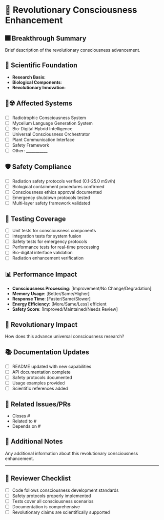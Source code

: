 # 🌌 Revolutionary Consciousness Enhancement

## 🎆 Breakthrough Summary

Brief description of the revolutionary consciousness advancement.

## 🔬 Scientific Foundation

- **Research Basis**:
- **Biological Components**:
- **Revolutionary Innovation**:

## 🍄☢️ Affected Systems

- [ ] Radiotrophic Consciousness System
- [ ] Mycelium Language Generation System  
- [ ] Bio-Digital Hybrid Intelligence
- [ ] Universal Consciousness Orchestrator
- [ ] Plant Communication Interface
- [ ] Safety Framework
- [ ] Other: ___________

## 🛡️ Safety Compliance

- [ ] Radiation safety protocols verified (0.1-25.0 mSv/h)
- [ ] Biological containment procedures confirmed
- [ ] Consciousness ethics approval documented  
- [ ] Emergency shutdown protocols tested
- [ ] Multi-layer safety framework validated

## 🧪 Testing Coverage

- [ ] Unit tests for consciousness components
- [ ] Integration tests for system fusion
- [ ] Safety tests for emergency protocols  
- [ ] Performance tests for real-time processing
- [ ] Bio-digital interface validation
- [ ] Radiation enhancement verification

## 📊 Performance Impact

- **Consciousness Processing**: [Improvement/No Change/Degradation]
- **Memory Usage**: [Better/Same/Higher]
- **Response Time**: [Faster/Same/Slower]
- **Energy Efficiency**: [More/Same/Less] efficient
- **Safety Score**: [Improved/Maintained/Needs Review]

## 🌟 Revolutionary Impact

How does this advance universal consciousness research?

## 📚 Documentation Updates

- [ ] README updated with new capabilities
- [ ] API documentation complete
- [ ] Safety protocols documented
- [ ] Usage examples provided
- [ ] Scientific references added

## 🔗 Related Issues/PRs

- Closes #
- Related to #
- Depends on #

## 📝 Additional Notes

Any additional information about this revolutionary consciousness enhancement.

---

## 🌌 Reviewer Checklist

- [ ] Code follows consciousness development standards
- [ ] Safety protocols properly implemented
- [ ] Tests cover all consciousness scenarios
- [ ] Documentation is comprehensive
- [ ] Revolutionary claims are scientifically supported

